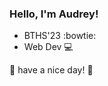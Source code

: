 ### Hello, I'm Audrey!

- BTHS'23 :bowtie: 
- Web Dev :computer:

:love_letter: have a nice day! :love_letter:


